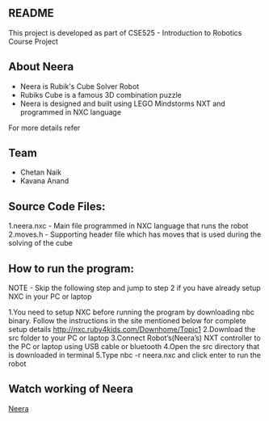 ## README
This project is developed as part of CSE525 - Introduction to Robotics Course Project

## About Neera
- Neera is Rubik's Cube Solver Robot
- Rubiks Cube is a famous 3D combination puzzle
- Neera is designed and built using LEGO Mindstorms NXT and programmed in NXC language

For more details refer 

## Team
- Chetan Naik 
- Kavana Anand

## Source Code Files:
1.neera.nxc - Main file programmed in NXC language that runs the robot
2.moves.h - Supporting header file which has moves that is used during the solving of the cube

## How to run the program:
NOTE - Skip the following step and jump to step 2 if you have already setup NXC in your PC or laptop

1.You need to setup NXC before running the program by downloading nbc binary. Follow the instructions in the site mentioned below for complete setup details
http://nxc.ruby4kids.com/Downhome/Topic1
2.Download the src folder to your PC or laptop
3.Connect Robot’s(Neera’s) NXT controller to the PC or laptop using USB cable or bluetooth
4.Open the src directory that is downloaded in terminal
5.Type nbc -r neera.nxc and click enter to run the robot

## Watch working of Neera 
[Neera](https://www.youtube.com/watch?v=j-R1wCFLeYM)